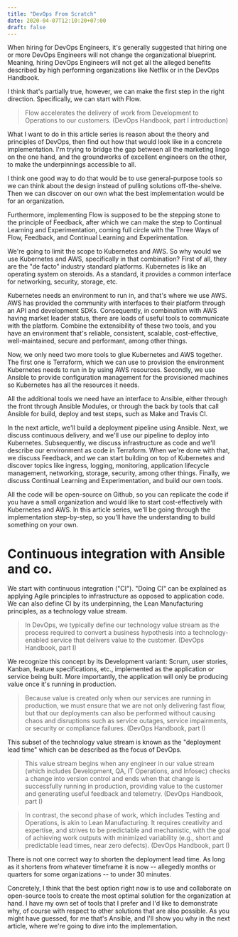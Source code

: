 ```yaml
---
title: "DevOps From Scratch"
date: 2020-04-07T12:10:20+07:00
draft: false
---
```

When hiring for DevOps Engineers, it's generally suggested that hiring one or more DevOps Engineers will not change the organizational blueprint. Meaning, hiring DevOps Engineers will not get all the alleged benefits described by high performing organizations like Netflix or in the DevOps Handbook.

I think that's partially true, however, we can make the first step in the right direction. Specifically, we can start with Flow. 

> Flow accelerates the delivery of work from Development to Operations to our customers. (DevOps Handbook, part I introduction)

What I want to do in this article series is reason about the theory and principles of DevOps, then find out how that would look like in a concrete implementation. I'm trying to bridge the gap between all the marketing lingo on the one hand, and the groundworks of excellent engineers on the other, to make the underpinnings accessible to all. 

I think one good way to do that would be to use general-purpose tools so we can think about the design instead of pulling solutions off-the-shelve. Then we can discover on our own what the best implementation would be for an organization.

Furthermore, implementing Flow is supposed to be the stepping stone to the principle of Feedback, after which we can make the step to Continual Learning and Experimentation, coming full circle with the Three Ways of Flow, Feedback, and Continual Learning and Experimentation.

We're going to limit the scope to Kubernetes and AWS. So why would we use Kubernetes and AWS, specifically in that combination? First of all, they are the "de facto" industry standard platforms. Kubernetes is like an operating system on steroids. As a standard, it provides a common interface for networking, security, storage, etc. 

Kubernetes needs an environment to run in, and that's where we use AWS. AWS has provided the community with interfaces to their platform through an API and development SDKs. Consequently, in combination with AWS having market leader status, there are loads of useful tools to communicate with the platform. Combine the extensibility of these two tools, and you have an environment that's reliable, consistent, scalable, cost-effective, well-maintained, secure and performant, among other things.

Now, we only need two more tools to glue Kubernetes and AWS together. The first one is Terraform, which we can use to provision the environment Kubernetes needs to run in by using AWS resources. Secondly, we use Ansible to provide configuration management for the provisioned machines so Kubernetes has all the resources it needs. 

All the additional tools we need have an interface to Ansible, either through the front through Ansible Modules, or through the back by tools that call Ansible for build, deploy and test steps, such as Make and Travis CI.

In the next article, we'll build a deployment pipeline using Ansible. Next, we discuss continuous delivery, and we'll use our pipeline to deploy into Kubernetes. Subsequently, we discuss infrastructure as code and we'll describe our environment as code in Terraform. When we're done with that, we discuss Feedback, and we can start building on top of Kubernetes and discover topics like ingress, logging, monitoring, application lifecycle management, networking, storage, security, among other things. Finally, we discuss Continual Learning and Experimentation, and build our own tools.

All the code will be open-source on Github, so you can replicate the code if you have a small organization and would like to start cost-effectively with Kubernetes and AWS. In this article series, we'll be going through the implementation step-by-step, so you'll have the understanding to build something on your own.

# Continuous integration with Ansible and co. 

We start with continuous integration ("CI"). "Doing CI" can be explained as applying Agile principles to infrastructure as opposed to application code. We can also define CI by its underpinning, the Lean Manufacturing principles, as a technology value stream. 

> In DevOps, we typically define our technology value stream as the process required to convert a business hypothesis into a technology-enabled service that delivers value to the customer. (DevOps Handbook, part I)

We recognize this concept by its Development variant: Scrum, user stories, Kanban, feature specifications, etc., implemented as the application or service being built. More importantly, the application will only be producing value once it's running in production.

> Because value is created only when our services are running in production, we must ensure that we are not only delivering fast flow, but that our deployments can also be performed without causing chaos and disruptions such as service outages, service impairments, or security or compliance failures. (DevOps Handbook, part I)

This subset of the technology value stream is known as the "deployment lead time" which can be described as the focus of DevOps.

> This value stream begins when any engineer in our value stream (which includes Development, QA, IT Operations, and Infosec) checks a change into version control and ends when that change is successfully running in production, providing value to the customer and generating useful feedback and telemetry. (DevOps Handbook, part I)

> In contrast, the second phase of work, which includes Testing and Operations, is akin to Lean Manufacturing. It requires creativity and expertise, and strives to be predictable and mechanistic, with the goal of achieving work outputs with minimized variability (e.g., short and predictable lead times, near zero defects). (DevOps Handbook, part I)

There is not one correct way to shorten the deployment lead time. As long as it shortens from whatever timeframe it is now -- allegedly months or quarters for some organizations -- to under 30 minutes.

Concretely, I think that the best option right now is to use and collaborate on open-source tools to create the most optimal solution for the organization at hand. I have my own set of tools that I prefer and I'd like to demonstrate why, of course with respect to other solutions that are also possible. As you might have guessed, for me that's Ansible, and I'll show you why in the next article, where we're going to dive into the implementation.